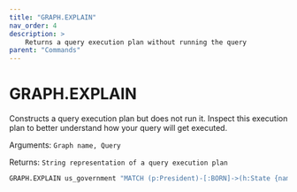 ```yaml
---
title: "GRAPH.EXPLAIN"
nav_order: 4
description: >
    Returns a query execution plan without running the query
parent: "Commands"    
---
```


# GRAPH.EXPLAIN

Constructs a query execution plan but does not run it. Inspect this execution plan to better
understand how your query will get executed.

Arguments: `Graph name, Query`

Returns: `String representation of a query execution plan`

```sh
GRAPH.EXPLAIN us_government "MATCH (p:President)-[:BORN]->(h:State {name:'Hawaii'}) RETURN p"
```

